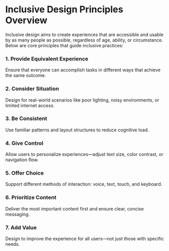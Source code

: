 # Inclusive Design Principles Overview

Inclusive design aims to create experiences that are accessible and usable by as many people as possible, regardless of age, ability, or circumstance. Below are core principles that guide inclusive practices:

### 1. Provide Equivalent Experience
Ensure that everyone can accomplish tasks in different ways that achieve the same outcome.

### 2. Consider Situation
Design for real-world scenarios like poor lighting, noisy environments, or limited internet access.

### 3. Be Consistent
Use familiar patterns and layout structures to reduce cognitive load.

### 4. Give Control
Allow users to personalize experiences—adjust text size, color contrast, or navigation flow.

### 5. Offer Choice
Support different methods of interaction: voice, text, touch, and keyboard.

### 6. Prioritize Content
Deliver the most important content first and ensure clear, concise messaging.

### 7. Add Value
Design to improve the experience for all users—not just those with specific needs.
